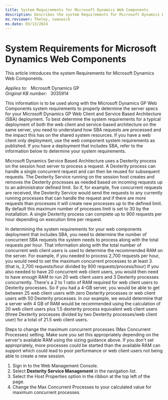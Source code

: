 ```yaml
---
title: System Requirements for Microsoft Dynamics Web Components
description: Describes the system Requirements for Microsoft Dynamics Web Components.
ms.reviewer: Theley, cwaswick
ms.date: 03/13/2024
---
```

# System Requirements for Microsoft Dynamics Web Components

This article introduces the system Requirements for Microsoft Dynamics Web Components.

_Applies to:_ &nbsp; Microsoft Dynamics GP  
_Original KB number:_ &nbsp; 3035914

This information is to be used along with the Microsoft Dynamics GP Web Components system requirements to properly determine the server specs for your Microsoft Dynamics GP Web Client and Service Based Architecture (SBA) deployment. To best determine the system requirements for a typical deployment of both the web client and service-based architecture on the same server, you need to understand how SBA requests are processed and the impact this has on the shared system resources. If you have a web client only deployment, use the web component system requirements as published. If you have a deployment that includes SBA, refer to the information below to determine your system requirements.

Microsoft Dynamics Service Based Architecture uses a Dexterity process on the session host server to process a request. A Dexterity process can handle a single concurrent request and can then be reused for subsequent requests. The Dexterity Service running on the session host creates and removes the Dexterity processes as needed based on incoming requests up to an administrator defined limit. So if, for example, five concurrent requests are received, the Dexterity Service would send the requests to any currently running processes that can handle the request and if there are more requests than processes it will create new processes up to the defined limit. By default this maximum number of processes limit is set to 30 by the installation. A single Dexterity process can complete up to 900 requests per hour depending on execution time per request.

In determining the system requirements for your web components deployment that includes SBA, you need to determine the number of concurrent SBA requests the system needs to process along with the total requests per hour. That information along with the total number of concurrent web client users is used to determine the recommended RAM on the server. For example, if you needed to process 2,700 requests per hour, you would need to set the maximum concurrent processes to at least 3. (that is, 2,700 requests/hour divided by 900 requests/process/hour) If you also needed to have 20 concurrent web client users, you would then need to have enough RAM to run 20 web client users and 3 Dexterity processes concurrently. There's a 2 to 1 ratio of RAM required for web client users to Dexterity processes. So if you had a 4-GB server, you would be able to get between 25 web client users with zero Dexterity processes or web client users with 50 Dexterity processes. In our example, we would determine that a server with 4 GB of RAM would be recommended using the calculation of 20 web client users plus 1.5 dexterity process equivalent web client users (three Dexterity processes divided by two Dexterity processes/web client user) for a total of 21.5 web client users.

Steps to change the maximum concurrent processes (Max Concurrent Processes) setting. Make sure you set this appropriately depending on the server's available RAM using the sizing guidance above. If you don't set appropriately, more processes could be started than the available RAM can support which could lead to poor performance or web client users not being able to create a new session.

1. Sign in to the Web Management Console.
2. Select **Dexterity Service Management** in the navigation list.
3. Select the Host Properties option in the ribbon at the top left of the page.
4. Change the Max Concurrent Processes to your calculated value for maximum concurrent processes.
